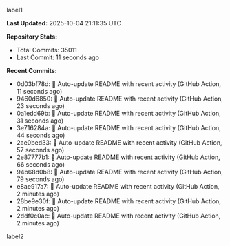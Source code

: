 
label1 
<!-- ACTIVITY_START -->
**Last Updated:** 2025-10-04 21:11:35 UTC

**Repository Stats:**
- Total Commits: 35011
- Last Commit: 11 seconds ago

**Recent Commits:**
- 0d03bf78d: 🤖 Auto-update README with recent activity (GitHub Action, 11 seconds ago)
- 9460d6850: 🤖 Auto-update README with recent activity (GitHub Action, 23 seconds ago)
- 0a1edd69b: 🤖 Auto-update README with recent activity (GitHub Action, 31 seconds ago)
- 3e716284a: 🤖 Auto-update README with recent activity (GitHub Action, 44 seconds ago)
- 2ae0bed33: 🤖 Auto-update README with recent activity (GitHub Action, 57 seconds ago)
- 2e87777b1: 🤖 Auto-update README with recent activity (GitHub Action, 66 seconds ago)
- 94b68d0b8: 🤖 Auto-update README with recent activity (GitHub Action, 79 seconds ago)
- e8ae917a7: 🤖 Auto-update README with recent activity (GitHub Action, 2 minutes ago)
- 28be9e30f: 🤖 Auto-update README with recent activity (GitHub Action, 2 minutes ago)
- 2ddf0c0ac: 🤖 Auto-update README with recent activity (GitHub Action, 2 minutes ago)
<!-- ACTIVITY_END -->

label2
